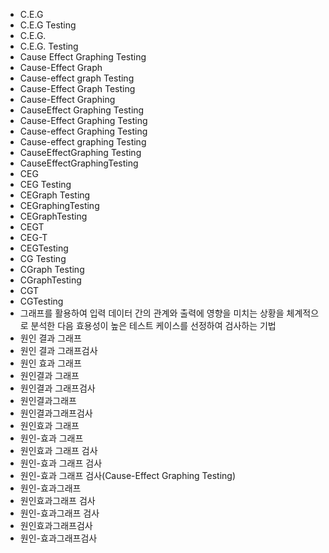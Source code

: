 ﻿- C.E.G
- C.E.G Testing
- C.E.G.
- C.E.G. Testing
- Cause Effect Graphing Testing
- Cause-Effect Graph
- Cause-effect graph Testing
- Cause-Effect Graph Testing
- Cause-Effect Graphing
- CauseEffect Graphing Testing
- Cause-Effect Graphing Testing
- Cause-effect Graphing Testing
- Cause-effect graphing Testing
- CauseEffectGraphing Testing
- CauseEffectGraphingTesting
- CEG
- CEG Testing
- CEGraph Testing
- CEGraphingTesting
- CEGraphTesting
- CEGT
- CEG-T
- CEGTesting
- CG Testing
- CGraph Testing
- CGraphTesting
- CGT
- CGTesting
- 그래프를 활용하여 입력 데이터 간의 관계와 출력에 영향을 미치는 상황을 체계적으로 분석한 다음 효용성이 높은 테스트 케이스를 선정하여 검사하는 기법
- 원인 결과 그래프
- 원인 결과 그래프검사
- 원인 효과 그래프
- 원인결과 그래프
- 원인결과 그래프검사
- 원인결과그래프
- 원인결과그래프검사
- 원인효과 그래프
- 원인-효과 그래프
- 원인효과 그래프 검사
- 원인-효과 그래프 검사
- 원인-효과 그래프 검사(Cause-Effect Graphing Testing)
- 원인-효과그래프
- 원인효과그래프 검사
- 원인-효과그래프 검사
- 원인효과그래프검사
- 원인-효과그래프검사
